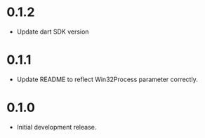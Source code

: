 # 0.1.2

- Update dart SDK version

# 0.1.1

- Update README to reflect Win32Process parameter correctly.

# 0.1.0

- Initial development release.
